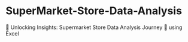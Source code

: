 # SuperMarket-Store-Data-Analysis
🚀 Unlocking Insights: Supermarket Store Data Analysis Journey 🛒 using Excel
